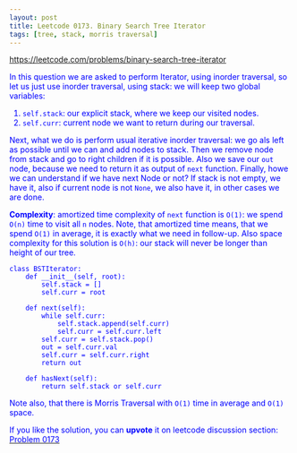 ```yaml
---
layout: post
title: Leetcode 0173. Binary Search Tree Iterator
tags: [tree, stack, morris traversal]
---
```


<a href="https://leetcode.com/problems/binary-search-tree-iterator"> <font color = blue>https://leetcode.com/problems/binary-search-tree-iterator

In this question we are asked to perform Iterator, using inorder traversal, so let us just use inorder traversal, using stack: we will keep two global variables:
1. `self.stack`: our explicit stack, where we keep our visited nodes.
2. `self.curr`: current node we want to return during our traversal.

Next, what we do is perform usual iterative inorder traversal: we go als left as possible until we can and add nodes to stack. Then we remove node from stack and go to right children if it is possible. Also we save our `out` node, because we need to return it as output of `next` function. Finally, howe we can understand if we have next Node or not? If stack is not empty, we have it, also if current node is not `None`, we also have it, in other cases we are done.

**Complexity**: amortized time complexity of `next` function is `O(1)`: we spend `O(n)` time to visit all `n` nodes. Note, that amortized time means, that we spend `O(1)` in average, it is exactly what we need in follow-up. Also space complexity for this solution is `O(h)`: our stack will never be longer than height of our tree.

```
class BSTIterator:
    def __init__(self, root):
        self.stack = []
        self.curr = root
        
    def next(self):
        while self.curr:
            self.stack.append(self.curr)
            self.curr = self.curr.left
        self.curr = self.stack.pop()
        out = self.curr.val
        self.curr = self.curr.right
        return out

    def hasNext(self):
        return self.stack or self.curr
```

Note also, that there is Morris Traversal with `O(1)` time in average and `O(1)` space.

If you like the solution, you can **upvote** it on leetcode discussion section:<a href="https://leetcode.com/problems/binary-search-tree-iterator/discuss/965565/python-stack-solution-%2b-follow-up-explained"> <font color = blue>Problem 0173
